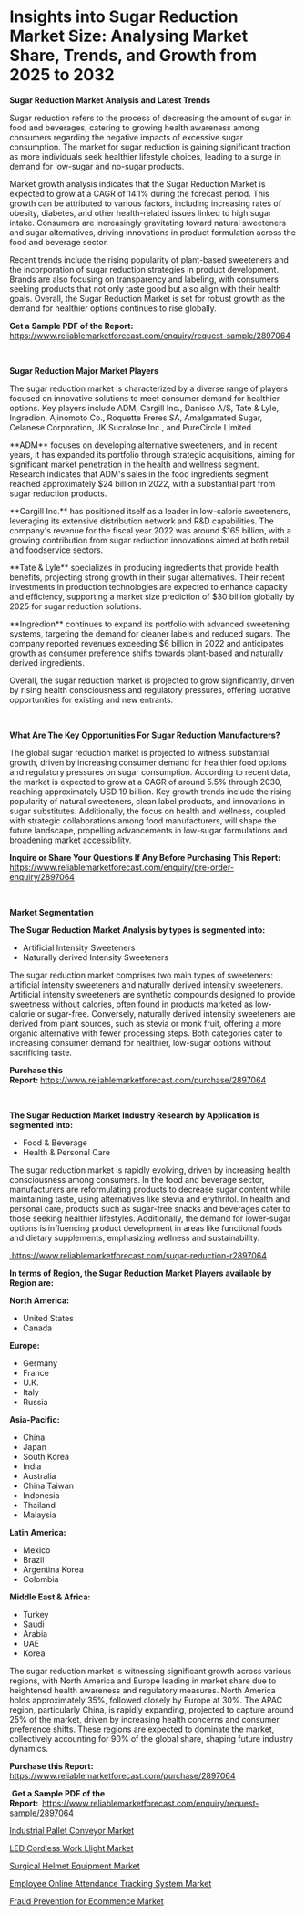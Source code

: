 <p><h1>Insights into Sugar Reduction Market Size: Analysing Market Share, Trends, and Growth from 2025 to 2032</h1></p><p><strong>Sugar Reduction Market Analysis and Latest Trends</strong></p>
<p><p>Sugar reduction refers to the process of decreasing the amount of sugar in food and beverages, catering to growing health awareness among consumers regarding the negative impacts of excessive sugar consumption. The market for sugar reduction is gaining significant traction as more individuals seek healthier lifestyle choices, leading to a surge in demand for low-sugar and no-sugar products.</p><p>Market growth analysis indicates that the Sugar Reduction Market is expected to grow at a CAGR of 14.1% during the forecast period. This growth can be attributed to various factors, including increasing rates of obesity, diabetes, and other health-related issues linked to high sugar intake. Consumers are increasingly gravitating toward natural sweeteners and sugar alternatives, driving innovations in product formulation across the food and beverage sector.</p><p>Recent trends include the rising popularity of plant-based sweeteners and the incorporation of sugar reduction strategies in product development. Brands are also focusing on transparency and labeling, with consumers seeking products that not only taste good but also align with their health goals. Overall, the Sugar Reduction Market is set for robust growth as the demand for healthier options continues to rise globally.</p></p>
<p><strong>Get a Sample PDF of the Report:&nbsp;</strong> <a href="https://www.reliablemarketforecast.com/enquiry/request-sample/2897064?utm_campaign=1141&utm_medium=2&utm_source=Github&utm_content=ia&utm_term=15032025&utm_id=sugar-reduction">https://www.reliablemarketforecast.com/enquiry/request-sample/2897064</a></p>
<p>&nbsp;</p>
<p><strong>Sugar Reduction Major Market Players</strong></p>
<p><p>The sugar reduction market is characterized by a diverse range of players focused on innovative solutions to meet consumer demand for healthier options. Key players include ADM, Cargill Inc., Danisco A/S, Tate & Lyle, Ingredion, Ajinomoto Co., Roquette Freres SA, Amalgamated Sugar, Celanese Corporation, JK Sucralose Inc., and PureCircle Limited.</p><p>**ADM** focuses on developing alternative sweeteners, and in recent years, it has expanded its portfolio through strategic acquisitions, aiming for significant market penetration in the health and wellness segment. Research indicates that ADM's sales in the food ingredients segment reached approximately $24 billion in 2022, with a substantial part from sugar reduction products.</p><p>**Cargill Inc.** has positioned itself as a leader in low-calorie sweeteners, leveraging its extensive distribution network and R&D capabilities. The company's revenue for the fiscal year 2022 was around $165 billion, with a growing contribution from sugar reduction innovations aimed at both retail and foodservice sectors.</p><p>**Tate & Lyle** specializes in producing ingredients that provide health benefits, projecting strong growth in their sugar alternatives. Their recent investments in production technologies are expected to enhance capacity and efficiency, supporting a market size prediction of $30 billion globally by 2025 for sugar reduction solutions.</p><p>**Ingredion** continues to expand its portfolio with advanced sweetening systems, targeting the demand for cleaner labels and reduced sugars. The company reported revenues exceeding $6 billion in 2022 and anticipates growth as consumer preference shifts towards plant-based and naturally derived ingredients.</p><p>Overall, the sugar reduction market is projected to grow significantly, driven by rising health consciousness and regulatory pressures, offering lucrative opportunities for existing and new entrants.</p></p>
<p>&nbsp;</p>
<p><strong>What Are The Key Opportunities For Sugar Reduction Manufacturers?</strong></p>
<p><p>The global sugar reduction market is projected to witness substantial growth, driven by increasing consumer demand for healthier food options and regulatory pressures on sugar consumption. According to recent data, the market is expected to grow at a CAGR of around 5.5% through 2030, reaching approximately USD 19 billion. Key growth trends include the rising popularity of natural sweeteners, clean label products, and innovations in sugar substitutes. Additionally, the focus on health and wellness, coupled with strategic collaborations among food manufacturers, will shape the future landscape, propelling advancements in low-sugar formulations and broadening market accessibility.</p></p>
<p><strong>Inquire or Share Your Questions If Any Before Purchasing This Report:</strong> <a href="https://www.reliablemarketforecast.com/enquiry/pre-order-enquiry/2897064?utm_campaign=1141&utm_medium=2&utm_source=Github&utm_content=ia&utm_term=15032025&utm_id=sugar-reduction">https://www.reliablemarketforecast.com/enquiry/pre-order-enquiry/2897064</a></p>
<p>&nbsp;</p>
<p><strong>Market Segmentation</strong></p>
<p><strong>The Sugar Reduction Market Analysis by types is segmented into:</strong></p>
<p><ul><li>Artificial Intensity Sweeteners</li><li>Naturally derived Intensity Sweeteners</li></ul></p>
<p><p>The sugar reduction market comprises two main types of sweeteners: artificial intensity sweeteners and naturally derived intensity sweeteners. Artificial intensity sweeteners are synthetic compounds designed to provide sweetness without calories, often found in products marketed as low-calorie or sugar-free. Conversely, naturally derived intensity sweeteners are derived from plant sources, such as stevia or monk fruit, offering a more organic alternative with fewer processing steps. Both categories cater to increasing consumer demand for healthier, low-sugar options without sacrificing taste.</p></p>
<p><strong>Purchase this Report:&nbsp;</strong><a href="https://www.reliablemarketforecast.com/purchase/2897064?utm_campaign=1141&utm_medium=2&utm_source=Github&utm_content=ia&utm_term=15032025&utm_id=sugar-reduction">https://www.reliablemarketforecast.com/purchase/2897064</a></p>
<p>&nbsp;</p>
<p><strong>The Sugar Reduction Market Industry Research by Application is segmented into:</strong></p>
<p><ul><li>Food & Beverage</li><li>Health & Personal Care</li></ul></p>
<p><p>The sugar reduction market is rapidly evolving, driven by increasing health consciousness among consumers. In the food and beverage sector, manufacturers are reformulating products to decrease sugar content while maintaining taste, using alternatives like stevia and erythritol. In health and personal care, products such as sugar-free snacks and beverages cater to those seeking healthier lifestyles. Additionally, the demand for lower-sugar options is influencing product development in areas like functional foods and dietary supplements, emphasizing wellness and sustainability.</p></p>
<p><a href="https://www.reliablemarketforecast.com/sugar-reduction-r2897064?utm_campaign=1141&utm_medium=2&utm_source=Github&utm_content=ia&utm_term=15032025&utm_id=sugar-reduction">&nbsp;https://www.reliablemarketforecast.com/sugar-reduction-r2897064</a></p>
<p><strong>In terms of Region, the Sugar Reduction Market Players available by Region are:</strong></p>
<p>
    <p> <strong> North America: </strong>
        <ul>
            <li>United States</li>
            <li>Canada</li>
        </ul>
        </p> 
    <p> <strong> Europe: </strong>
        <ul>
            <li>Germany</li>
            <li>France</li>
            <li>U.K.</li>
            <li>Italy</li>
            <li>Russia</li>
        </ul>
        </p> 
    <p> <strong> Asia-Pacific: </strong>
        <ul>
            <li>China</li>
            <li>Japan</li>
            <li>South Korea</li>
            <li>India</li>
            <li>Australia</li>
            <li>China Taiwan</li>
            <li>Indonesia</li>
            <li>Thailand</li>
            <li>Malaysia</li>
        </ul>
        </p> 
    <p> <strong> Latin America: </strong>
        <ul>
            <li>Mexico</li>
            <li>Brazil</li>
            <li>Argentina Korea</li>
            <li>Colombia</li>
        </ul>
        </p> 
    <p> <strong> Middle East & Africa: </strong>
        <ul>
            <li>Turkey</li>
            <li>Saudi</li>
            <li>Arabia</li>
            <li>UAE</li>
            <li>Korea</li>
        </ul>
    </p>
    </p>
<p><p>The sugar reduction market is witnessing significant growth across various regions, with North America and Europe leading in market share due to heightened health awareness and regulatory measures. North America holds approximately 35%, followed closely by Europe at 30%. The APAC region, particularly China, is rapidly expanding, projected to capture around 25% of the market, driven by increasing health concerns and consumer preference shifts. These regions are expected to dominate the market, collectively accounting for 90% of the global share, shaping future industry dynamics.</p></p>
<p><strong>Purchase this Report: </strong><a href="https://www.reliablemarketforecast.com/purchase/2897064?utm_campaign=1141&utm_medium=2&utm_source=Github&utm_content=ia&utm_term=15032025&utm_id=sugar-reduction">https://www.reliablemarketforecast.com/purchase/2897064</a></p>
<p>&nbsp;<strong>Get a Sample PDF of the Report:&nbsp;&nbsp;</strong><a href="https://www.reliablemarketforecast.com/enquiry/request-sample/2897064?utm_campaign=1141&utm_medium=2&utm_source=Github&utm_content=ia&utm_term=15032025&utm_id=sugar-reduction">https://www.reliablemarketforecast.com/enquiry/request-sample/2897064</a></p>
<p><strong></strong></p>
<p><p><a href="https://github.com/budenhanelfc/Market-Research-Report-List-1/blob/main/industrial-pallet-conveyor-market.md?utm_campaign=1141&utm_medium=2&utm_source=Github&utm_content=ia&utm_term=15032025&utm_id=sugar-reduction">Industrial Pallet Conveyor Market</a></p><p><a href="https://github.com/nellygussisy/Market-Research-Report-List-1/blob/main/led-cordless-work-llight-market.md?utm_campaign=1141&utm_medium=2&utm_source=Github&utm_content=ia&utm_term=15032025&utm_id=sugar-reduction">LED Cordless Work Llight Market</a></p><p><a href="https://github.com/marrahcerpas05/Market-Research-Report-List-1/blob/main/surgical-helmet-equipment-market.md?utm_campaign=1141&utm_medium=2&utm_source=Github&utm_content=ia&utm_term=15032025&utm_id=sugar-reduction">Surgical Helmet Equipment Market</a></p><p><a href="https://github.com/cagleplittrw/Market-Research-Report-List-1/blob/main/employee-online-attendance-tracking-system-market.md?utm_campaign=1141&utm_medium=2&utm_source=Github&utm_content=ia&utm_term=15032025&utm_id=sugar-reduction">Employee Online Attendance Tracking System Market</a></p><p><a href="https://github.com/dahcheeviola/Market-Research-Report-List-1/blob/main/fraud-prevention-for-ecommence-market.md?utm_campaign=1141&utm_medium=2&utm_source=Github&utm_content=ia&utm_term=15032025&utm_id=sugar-reduction">Fraud Prevention for Ecommence Market</a></p></p>